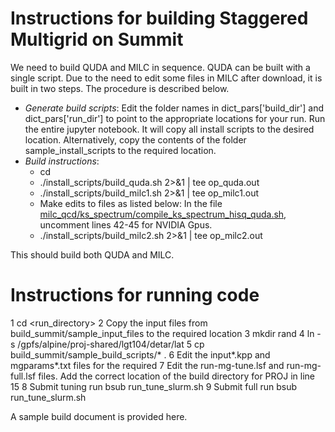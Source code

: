 # Instructions for building Staggered Multigrid on Summit
We need to build QUDA and MILC in sequence.  QUDA can be built with a single script. Due to the need to edit some files in MILC after download, it is built in two steps.
The procedure is described below.
* *Generate build scripts*: 
Edit the folder names in dict_pars['build_dir'] and dict_pars['run_dir'] to point to the appropriate locations for your run. Run the entire jupyter notebook. It will copy all install scripts to the desired location.
Alternatively, copy the contents of the folder sample_install_scripts to the required location.
* *Build instructions*: 
  - cd 
  - ./install_scripts/build_quda.sh 2>&1 | tee op_quda.out
  - ./install_scripts/build_milc1.sh 2>&1 | tee op_milc1.out
  - Make edits to files as listed below: 
In the file [milc_qcd/ks_spectrum/compile_ks_spectrum_hisq_quda.sh](https://github.com/milc-qcd/milc_qcd/blob/develop/ks_spectrum/compile_ks_spectrum_hisq_quda.sh), uncomment lines 42-45 for NVIDIA Gpus.
  - ./install_scripts/build_milc2.sh 2>&1 | tee op_milc2.out

This should build both QUDA and MILC. 

# Instructions for running code
1 cd <run_directory>
2 Copy the input files from build_summit/sample_input_files to the required location
3 mkdir rand
4 ln -s /gpfs/alpine/proj-shared/lgt104/detar/lat
5 cp build_summit/sample_build_scripts/* .
6 Edit the input*.kpp and mgparams*.txt files for the required 
7 Edit the run-mg-tune.lsf and run-mg-full.lsf files. Add the correct location of the build directory for PROJ in line 15
8 Submit tuning run bsub run_tune_slurm.sh
9 Submit full run bsub run_tune_slurm.sh











A sample build document is provided here. 
